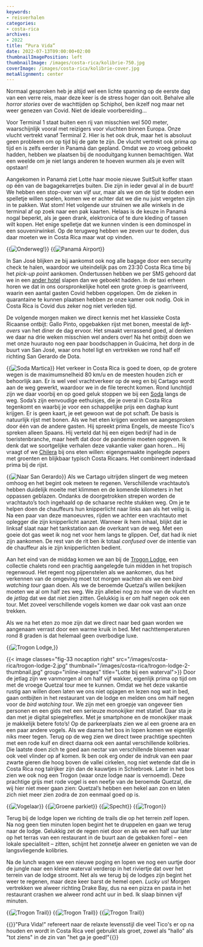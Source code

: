 ```yaml
---
keywords:
- reisverhalen
categories:
- costa-rica
archives:
- 2022
title: “Pura Vida”
date: 2022-07-13T09:00:00+02:00
thumbnailImagePosition: left
thumbnailImage: /images/costa-rica/kolibrie-750.jpg
coverImage: /images/costa-rica/kolibrie-cover.jpg
metaAlignment: center
---
```

Normaal gesproken heb je altijd wel een lichte spanning op de eerste dag van een verre reis, maar deze keer is de stress hoger dan ooit. Behalve alle _horror stories_ over de wachttijden op Schiphol, ben ikzelf nog maar net weer genezen van Covid. Niet de ideale voorbereiding…

Voor Terminal 1 staat buiten een rij van misschien wel 500 meter, waarschijnlijk vooral met reizigers voor vluchten binnen Europa. Onze vlucht vertrekt vanaf Terminal 2. Hier is het ook druk, maar het is absoluut geen probleem om op tijd bij de gate te zijn. De vlucht vertrekt ook prima op tijd en is zelfs eerder in Panamá dan gepland. Omdat we zo vroeg geboekt hadden, hebben we plaatsen bij de nooduitgang kunnen bemachtigen. Wat een weelde om je niet langs anderen te hoeven wurmen als je even wilt opstaan!

Aangekomen in Panamá ziet Lotte haar mooie nieuwe SuitSuit koffer staan op één van de bagagekarretjes buiten. Die zijn in ieder geval al in de buurt! We hebben een stop-over van vijf uur, maar als we om de tijd te doden een spelletje willen spelen, komen we er achter dat we die nu juist vergeten zijn in te pakken. Wat stom! Het volgende uur struinen we alle winkels in de terminal af op zoek naar een pak kaarten. Helaas is de keuze in Panamá nogal beperkt, als je geen drank, elektronica of te dure kleding of tassen wilt kopen. Het enige spelletje dat we kunnen vinden is een dominospel in een souvenirwinkel. Op de terugweg hebben we zeven uur te doden, dus daar moeten we in Costa Rica maar wat op vinden.

{{<image classes="fig-25 nocaption" src="/images/costa-rica/on-our-way.jpg" thumbnail="/images/costa-rica/on-our-way-thumbnail.jpg" group="inline-gallery-1" title="Onderweg!">}}
{{<image classes="fig-75 nocaption clear" src="/images/costa-rica/panama-airport.jpg" thumbnail="/images/costa-rica/panama-airport-thumbnail.jpg" group="inline-gallery-1" title="Panamá Airport">}}

In San José blijken ze bij aankomst ook nog alle bagage door een security check te halen, waardoor we uiteindelijk pas om 23:30 Costa Rica time bij het _pick-up point_ aankomen. Ondertussen hebben we per SMS gehoord dat we in een [ander hotel](https://www.guacimacountryinn.com/) slapen dan we geboekt hadden. In de taxi erheen horen we dat in ons oorspronkelijke hotel een grote groep is gearriveerd, waarin een aantal gasten Covid hebben opgelopen. Om de zieken in quarantaine te kunnen plaatsen hebben ze onze kamer ook nodig. Ook in Costa Rica is Covid dus zeker nog niet verleden tijd.

De volgende morgen maken we direct kennis met het klassieke Costa Ricaanse ontbijt: Gallo Pinto, opgebakken rijst met bonen, meestal de _left-overs_ van het diner de dag ervoor. Het smaakt verrassend goed, al denken we daar na drie weken misschien wel anders over! Na het ontbijt doen we met onze huurauto nog een paar boodschappen in Guácima, het dorp in de buurt van San José, waar ons hotel ligt en vertrekken we rond half elf richting San Gerardo de Dota.

{{<image classes="fig-50 left" src="/images/costa-rica/soda-martica.jpg" thumbnail="/images/costa-rica/soda-martica-thumbnail.jpg" group="inline-images" title="Soda Martica">}}
Het verkeer in Costa Rica is goed te doen, op de grotere wegen is de maximumsnelheid 80 km/u en de meesten houden zich er behoorlijk aan. Er is wel veel vrachtverkeer op de weg en bij Cartago wordt aan de weg gewerkt, waardoor we in de file terecht komen. Rond lunchtijd zijn we daar voorbij en op goed geluk stoppen we bij een [Soda](https://maps.app.goo.gl/udNwmwfMzQoiBkax5) langs de weg. Soda’s zijn eenvoudige eethuisjes, die je overal in Costa Rica tegenkomt en waarbij je voor een schappelijke prijs een daghap kunt krijgen. Er is geen kaart, je eet gewoon wat de pot schaft. De basis is natuurlijk rijst met bonen. Als we het eten krijgen worden we aangesproken door één van de andere gasten. Hij spreekt prima Engels, de meeste Tico's spreken alleen Spaans. Hij verteld dat hij een eigen bedrijf had in de toeristenbranche, maar heeft dat door de pandemie moeten opgeven. Ik denk dat we soortgelijke verhalen deze vakantie vaker gaan horen… Hij vraagt of we [Chilera](https://www.puravidamoms.com/chilera-costa-rica/) bij ons eten willen: eigengemaakte ingelegde pepers met groenten en blijkbaar typisch Costa Ricaans. Het combineert inderdaad prima bij de rijst.

{{<image classes="fig-50 right" src="/images/costa-rica/naar-san-gerardo.jpg" thumbnail="/images/costa-rica/naar-san-gerardo-thumbnail.jpg" group="inline-images" title="Naar San Gerardo">}}
Als we Cartago uitrijden slingert de weg meteen omhoog en het begint ook meteen te regenen. Verschillende vrachtauto’s hebben duidelijk moeite met klimmen en de komende kilometers in het oppassen geblazen. Ondanks de doorgetrokken strepen worden de vrachtauto’s toch ingehaald op de schaarse rechte stukken weg. Om je te helpen doen de chauffeurs hun knipperlicht naar links aan als het veilig is. Na een paar van deze manoeuvres, rijden we achter een vrachtauto met oplegger die zijn knipperlicht aanzet. Wanneer ik hem inhaal, blijkt dat ie linksaf slaat naar het tankstation aan de overkant van de weg. Met een goeie dot gas weet ik nog net voor hem langs te glippen. Oef, dat had ik niet zijn aankomen. De rest van de rit ben ik totaal _confused_ over de intentie van de chauffeur als ie zijn knipperlichten bedient.

Aan het eind van de middag komen we aan bij de [Trogon Lodge](https://www.trogonlodge.com/), een collectie chalets rond een prachtig aangelegde tuin midden in het tropisch regenwoud. Het regent nog pijpenstelen als we aankomen, dus het verkennen van de omgeving moet tot morgen wachten als we een _bird watching tour_ gaan doen. Als we de beroemde Quetzal’s willen bekijken moeten we al om half zes weg. We zijn allebei nog zo moe van de vlucht en de _jetlag_ dat we dat niet zien zitten. Gelukkig is er om half negen ook een tour. Met zoveel verschillende vogels komen we daar ook vast aan onze trekken.

Als we na het eten zo moe zijn dat we direct naar bed gaan worden we aangenaam verrast door een warme kruik in bed. Met nachttemperaturen rond 8 graden is dat helemaal geen overbodige luxe.

{{<image classes="fig-100" src="/images/costa-rica/trogon-lodge-1.jpg" thumbnail="/images/costa-rica/trogon-lodge-1-thumbnail.jpg" group="inline-gallery-2" title="Trogon Lodge,">}}


{{< image classes="fig-33 nocaption right" src="/images/costa-rica/trogon-lodge-2.jpg" thumbnail="/images/costa-rica/trogon-lodge-2-thumbnail.jpg" group="inline-images" title="Lotte bij een waterval">}}
Door de jetlag zijn we vanmorgen al om half vijf wakker, eigenlijk prima op tijd om met de vroege Quetzal tour mee te kunnen. Omdat we het deze vakantie rustig aan willen doen laten we ons niet opjagen en lezen nog wat in bed, gaan ontbijten in het restaurant van de lodge en melden ons om half negen voor de _bird watching tour_. We zijn met een groepje van ongeveer tien personen en een gids met een serieuze monokijker met statief. Daar sta je dan met je digital spiegelreflex. Met je smartphone en de monokijker maak je makkelijk betere foto’s! Op de parkeerplaats zien we al een groene ara en een paar andere vogels. Als we daarna het bos in lopen komen we eigenlijk niks meer tegen. Terug op de weg zien we direct twee prachtige spechten met een rode kuif en direct daarna ook een aantal verschillende kolibries. Die laatste doen zich te goed aan nectar van verschillende bloemen waar ook veel vlinder op af komen. Ik ben ook erg onder de indruk van een paar zwarte gieren die hoog boven de vallei cirkelen, nog niet wetende dat die in Costa Rica nog talrijker zijn dan de kauwtjes in Schiebroek. Later in het bos zien we ook nog een Trogon (waar onze lodge naar is vernoemd). Deze prachtige grijs met rode vogel is een neefje van de beroemde Quetzal, die wij hier niet meer gaan zien: Quetzal’s hebben een hekel aan zon en laten zich niet meer zien zodra de zon eenmaal goed op is.

{{<image classes="fig-25 fancybox" src="/images/costa-rica/san-gerardo-1.jpg" thumbnail="/images/costa-rica/san-gerardo-1-thumbnail.jpg" group="inline-gallery-3" title="Vogelaar">}}
{{<image classes="fig-25 fancybox" src="/images/costa-rica/san-gerardo-3.jpg" thumbnail="/images/costa-rica/san-gerardo-3-thumbnail.jpg" group="inline-gallery-3" title="Groene parkiet">}}
{{<image classes="fig-25 fancybox" src="/images/costa-rica/san-gerardo-4.jpg" thumbnail="/images/costa-rica/san-gerardo-4-thumbnail.jpg" group="inline-gallery-3" title="Specht">}}
{{<image classes="fig-25 fancybox clear" src="/images/costa-rica/san-gerardo-2.jpg" thumbnail="/images/costa-rica/san-gerardo-2-thumbnail.jpg" group="inline-gallery-3" title="Trogon">}}

Terug bij de lodge lopen we richting de trails die op het terrein zelf lopen. Na nog geen tien minuten lopen begint het te druppelen en gaan we terug naar de lodge. Gelukkig zet de regen niet door en als we een half uur later op het terras van een restaurant in de buurt aan de gebakken forel – een lokale specialiteit – zitten, schijnt het zonnetje alweer en genieten we van de langsvliegende kolibries.

Na de lunch wagen we een nieuwe poging en lopen we nog een uurtje door de jungle naar een kleine waterval verderop in het riviertje dat over het terrein van de lodge stroomt. Net als we terug bij de lodges zijn begint het weer te regenen, maar deze keer barst de hemel open. _Lucky us_! Morgen vertrekken we alweer richting Drake Bay, dus na een pizza en pasta in het restaurant crashen we alweer rond acht uur in bed. Ik slaap binnen vijf minuten.

{{<image classes="fig-33 nocaption fancybox" src="/images/costa-rica/trogon-trail-1.jpg" thumbnail="/images/costa-rica/trogon-trail-1-thumbnail.jpg" group="end-gallery" title="Trogon Trail">}}
{{<image classes="fig-33 nocaption fancybox" src="/images/costa-rica/trogon-trail-3.jpg" thumbnail="/images/costa-rica/trogon-trail-3-thumbnail.jpg" group="end-gallery" title="Trogon Trail">}}
{{<image classes="fig-33 nocaption fancybox clear" src="/images/costa-rica/trogon-trail-2.jpg" thumbnail="/images/costa-rica/trogon-trail-2-thumbnail.jpg" group="end-gallery" title="Trogon Trail">}}

{{<alert info>}}"Pura Vida!" refereert naar de relaxte levensstijl die veel Tico's er op na houden en wordt in Costa Rica veel gebruikt als groet, zowel als "hallo" als "tot ziens" in de zin van "het ga je goed!"{{</alert>}}